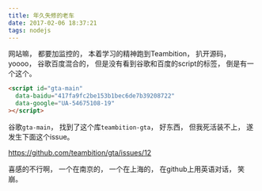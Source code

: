 ```yaml
---
title: 年久失修的老车
date: 2017-02-06 18:37:21
tags: nodejs
---
```


网站嘛，
都要加监控的，
本着学习的精神跑到Teambition，
扒开源码，
yoooo，
谷歌百度混合的，
但是没有看到谷歌和百度的script的标签，
倒是有一个这个。

```html
<script id="gta-main"
  data-baidu="417fa9fc2be153b1bec6de7b39208722"
  data-google="UA-54675108-19"
></script>
```

谷歌`gta-main`，
找到了这个库`teambition-gta`，
好东西，
但我死活装不上，
遂发生下面这个issue。

https://github.com/teambition/gta/issues/12

喜感的不行啊，
一个在南京的，
一个在上海的，
在github上用英语对话，
笑崩。
